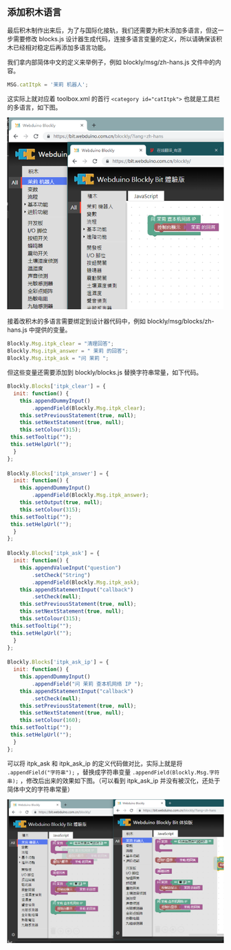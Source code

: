 
## 添加积木语言

最后积木制作出来后，为了与国际化接轨，我们还需要为积木添加多语言，但这一步需要修改 blocks.js 设计器生成代码，连接多语言变量的定义，所以请确保该积木已经相对稳定后再添加多语言功能。

我们拿内部简体中文的定义来举例子，例如 blockly/msg/zh-hans.js 文件中的内容。

```javascript
MSG.catItpk = '茉莉 机器人';
```

这实际上就对应着 toolbox.xml 的首行 `<category id="catItpk">` 也就是工具栏的多语言，如下图。

![](../../assets/webduino_dev/modify/images/multilingual_toolbox.png)

接着改积木的多语言需要绑定到设计器代码中，例如 blockly/msg/blocks/zh-hans.js 中提供的变量。

```javascript
Blockly.Msg.itpk_clear = "清理回答";
Blockly.Msg.itpk_answer = " 茉莉 的回答";
Blockly.Msg.itpk_ask = "问 茉莉 ";
```

但这些变量还需要添加到 blockly/blocks.js 替换字符串常量，如下代码。

```javascript
Blockly.Blocks['itpk_clear'] = {
  init: function() {
    this.appendDummyInput()
        .appendField(Blockly.Msg.itpk_clear);
    this.setPreviousStatement(true, null);
    this.setNextStatement(true, null);
    this.setColour(315);
 this.setTooltip("");
 this.setHelpUrl("");
  }
};

Blockly.Blocks['itpk_answer'] = {
  init: function() {
    this.appendDummyInput()
        .appendField(Blockly.Msg.itpk_answer);
    this.setOutput(true, null);
    this.setColour(315);
 this.setTooltip("");
 this.setHelpUrl("");
  }
};

Blockly.Blocks['itpk_ask'] = {
  init: function() {
    this.appendValueInput("question")
        .setCheck("String")
        .appendField(Blockly.Msg.itpk_ask);
    this.appendStatementInput("callback")
        .setCheck(null);
    this.setPreviousStatement(true, null);
    this.setNextStatement(true, null);
    this.setColour(315);
 this.setTooltip("");
 this.setHelpUrl("");
  }
};

Blockly.Blocks['itpk_ask_ip'] = {
  init: function() {
    this.appendDummyInput()
        .appendField("问 茉莉 查本机网络 IP ");
    this.appendStatementInput("callback")
        .setCheck(null);
    this.setPreviousStatement(true, null);
    this.setNextStatement(true, null);
    this.setColour(160);
 this.setTooltip("");
 this.setHelpUrl("");
  }
};
```


可以将 itpk_ask 和 itpk_ask_ip 的定义代码做对比，实际上就是将 `.appendField("字符串");` ，替换成字符串变量 `.appendField(Blockly.Msg.字符串);` ，修改后出来的效果如下图。（可以看到 itpk_ask_ip 并没有被汉化，还处于简体中文的字符串常量）

![](../../assets/webduino_dev/modify/images/multilingual_blockly.png)
